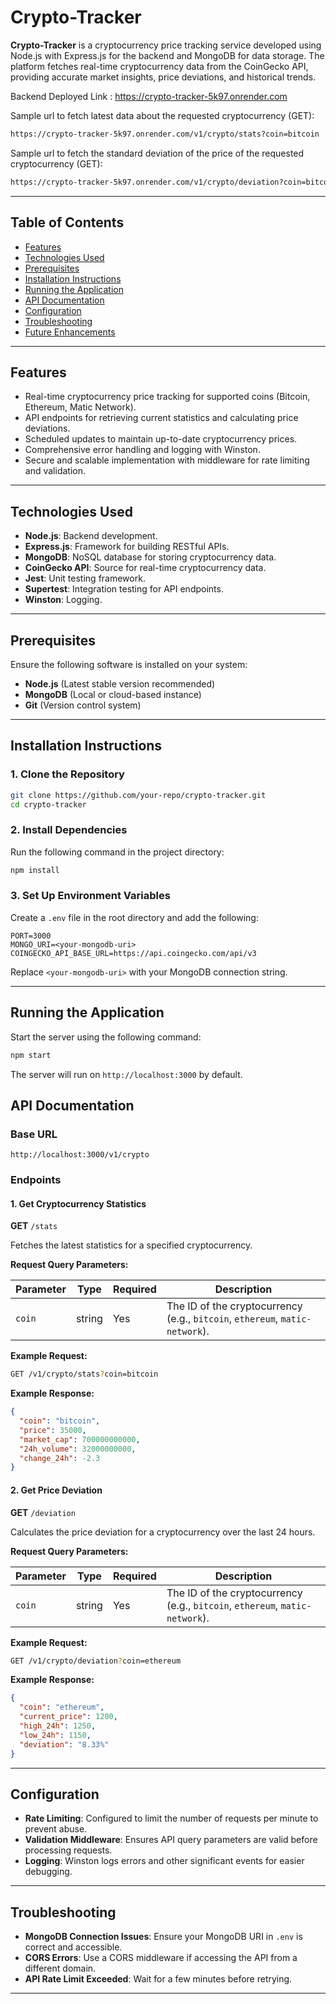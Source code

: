 # Crypto-Tracker

**Crypto-Tracker** is a cryptocurrency price tracking service developed using Node.js with Express.js for the backend and MongoDB for data storage. The platform fetches real-time cryptocurrency data from the CoinGecko API, providing accurate market insights, price deviations, and historical trends.

Backend Deployed Link : https://crypto-tracker-5k97.onrender.com 

Sample url to fetch latest data about the requested cryptocurrency (GET):
```bash
https://crypto-tracker-5k97.onrender.com/v1/crypto/stats?coin=bitcoin
```

Sample url to fetch the standard deviation of the price of the requested cryptocurrency (GET): 
```bash
https://crypto-tracker-5k97.onrender.com/v1/crypto/deviation?coin=bitcoin
```
---

## Table of Contents

- [Features](#features)
- [Technologies Used](#technologies-used)
- [Prerequisites](#prerequisites)
- [Installation Instructions](#installation-instructions)
- [Running the Application](#running-the-application)
- [API Documentation](#api-documentation)
- [Configuration](#configuration)
- [Troubleshooting](#troubleshooting)
- [Future Enhancements](#future-enhancements)

---

## Features

- Real-time cryptocurrency price tracking for supported coins (Bitcoin, Ethereum, Matic Network).
- API endpoints for retrieving current statistics and calculating price deviations.
- Scheduled updates to maintain up-to-date cryptocurrency prices.
- Comprehensive error handling and logging with Winston.
- Secure and scalable implementation with middleware for rate limiting and validation.

---

## Technologies Used

- **Node.js**: Backend development.
- **Express.js**: Framework for building RESTful APIs.
- **MongoDB**: NoSQL database for storing cryptocurrency data.
- **CoinGecko API**: Source for real-time cryptocurrency data.
- **Jest**: Unit testing framework.
- **Supertest**: Integration testing for API endpoints.
- **Winston**: Logging.

---

## Prerequisites

Ensure the following software is installed on your system:

- **Node.js** (Latest stable version recommended)
- **MongoDB** (Local or cloud-based instance)
- **Git** (Version control system)

---

## Installation Instructions

### 1. Clone the Repository

```bash
git clone https://github.com/your-repo/crypto-tracker.git
cd crypto-tracker
```

### 2. Install Dependencies

Run the following command in the project directory:

```bash
npm install
```

### 3. Set Up Environment Variables

Create a `.env` file in the root directory and add the following:

```env
PORT=3000
MONGO_URI=<your-mongodb-uri>
COINGECKO_API_BASE_URL=https://api.coingecko.com/api/v3
```

Replace `<your-mongodb-uri>` with your MongoDB connection string.

---

## Running the Application

Start the server using the following command:

```bash
npm start
```

The server will run on `http://localhost:3000` by default.

## API Documentation

### Base URL

`http://localhost:3000/v1/crypto`

### Endpoints

#### 1. Get Cryptocurrency Statistics

**GET** `/stats`

Fetches the latest statistics for a specified cryptocurrency.

**Request Query Parameters:**

| Parameter | Type   | Required | Description                |
|-----------|--------|----------|----------------------------|
| `coin`    | string | Yes      | The ID of the cryptocurrency (e.g., `bitcoin`, `ethereum`, `matic-network`). |

**Example Request:**

```bash
GET /v1/crypto/stats?coin=bitcoin
```

**Example Response:**

```json
{
  "coin": "bitcoin",
  "price": 35000,
  "market_cap": 700000000000,
  "24h_volume": 32000000000,
  "change_24h": -2.3
}
```

#### 2. Get Price Deviation

**GET** `/deviation`

Calculates the price deviation for a cryptocurrency over the last 24 hours.

**Request Query Parameters:**

| Parameter | Type   | Required | Description                |
|-----------|--------|----------|----------------------------|
| `coin`    | string | Yes      | The ID of the cryptocurrency (e.g., `bitcoin`, `ethereum`, `matic-network`). |

**Example Request:**

```bash
GET /v1/crypto/deviation?coin=ethereum
```

**Example Response:**

```json
{
  "coin": "ethereum",
  "current_price": 1200,
  "high_24h": 1250,
  "low_24h": 1150,
  "deviation": "8.33%"
}
```

---

## Configuration

- **Rate Limiting**: Configured to limit the number of requests per minute to prevent abuse.
- **Validation Middleware**: Ensures API query parameters are valid before processing requests.
- **Logging**: Winston logs errors and other significant events for easier debugging.

---

## Troubleshooting

- **MongoDB Connection Issues**: Ensure your MongoDB URI in `.env` is correct and accessible.
- **CORS Errors**: Use a CORS middleware if accessing the API from a different domain.
- **API Rate Limit Exceeded**: Wait for a few minutes before retrying.

---

